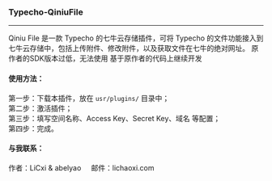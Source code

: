 ### Typecho-QiniuFile
---

Qiniu File 是一款 Typecho 的七牛云存储插件，可将 Typecho 的文件功能接入到七牛云存储中，包括上传附件、修改附件，以及获取文件在七牛的绝对网址。
原作者的SDK版本过低，无法使用
基于原作者的代码上继续开发

#### 使用方法：
第一步：下载本插件，放在 `usr/plugins/` 目录中；  
第二步：激活插件；  
第三步：填写空间名称、Access Key、Secret Key、域名 等配置；  
第四步：完成。

#### 与我联系：
作者：LiCxi & abelyao    
邮件：lichaoxi.com

